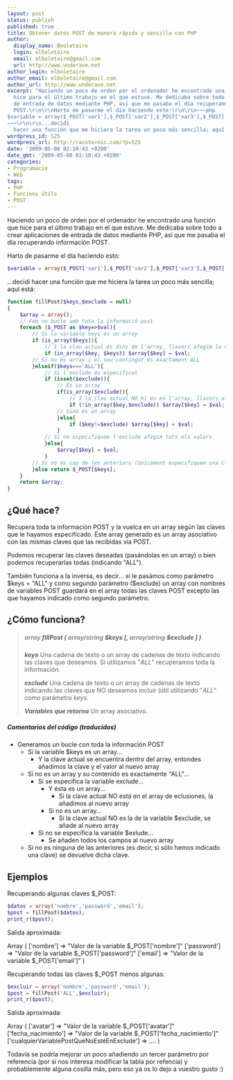 ```yaml
---
layout: post
status: publish
published: true
title: Obtener datos POST de manera rápida y sencilla con PHP
author:
  display_name: Booletaire
  login: elboletaire
  email: elboletaire@gmail.com
  url: http://www.underave.net
author_login: elboletaire
author_email: elboletaire@gmail.com
author_url: http://www.underave.net
excerpt: "Haciendo un poco de orden por el ordenador he encontrado una función que
  hice para el último trabajo en el que estuve. Me dedicaba sobre todo a crear aplicaciones
  de entrada de datos mediante PHP, así que me pasaba el día recuperando información
  POST.\r\n\r\nHarto de pasarme el día haciendo esto:\r\n\r\n~~~php
$variable = array($_POST['var1'],$_POST['var2'],$_POST['var3'],$_POST['varN']);
~~~\r\n\r\n...decidí
  hacer una función que me hiciera la tarea un poco más sencilla; aquí está:\r\n\r\n"
wordpress_id: 525
wordpress_url: http://racotecnic.com/?p=525
date: '2009-05-08 02:10:43 +0200'
date_gmt: '2009-05-08 01:10:43 +0200'
categories:
- Programació
- Web
tags:
- PHP
- Funcions útils
- POST
---
```


Haciendo un poco de orden por el ordenador he encontrado una función que hice para el último trabajo en el que estuve. Me dedicaba sobre todo a crear aplicaciones de entrada de datos mediante PHP, así que me pasaba el día recuperando información POST.

Harto de pasarme el día haciendo esto:

~~~php
$variable = array($_POST['var1'],$_POST['var2'],$_POST['var3'],$_POST['varN']);
~~~

...decidí hacer una función que me hiciera la tarea un poco más sencilla; aquí está:

<a id="more"></a><a id="more-525"></a>
~~~php
function fillPost($keys,$exclude = null)
{
	$array = array();
	// Fem un bucle amb tota la informació post
	foreach ($_POST as $key=>$val){
		// Si la variable keys és un array
		if (is_array($keys)){
			// I la clau actual és dins de l'array, llavors afegim la clau i el valor en el nou array
			if (in_array($key, $keys)) $array[$key] = $val;
		// Si no és array i el seu contingut és exactament ALL
		}elseif($keys==='ALL'){
			// Si l'exclude és especificat
			if (isset($exclude)){
				// És un array
				if(is_array($exclude)){
					// I la clau actual NO hi és en l'array, llavors afegim la clau i el valor en el nou array
					if (!in_array($key,$exclude)) $array[$key] = $val;
				// Sinó és un array
				}else{
					if ($key!=$exclude) $array[$key] = $val;
				}
			// Si no especifiquem l'exclude afegim tots els valors
			}else{
				$array[$key] = $val;
			}
		// Si no és cap de les anteriors (únicament especifiquem una clau) la retornem amb el seu valor
		}else return $_POST[$keys];
	}
	return $array;
}
~~~
<h2>¿Qué hace?</h2>

Recupera toda la información POST y la vuelca en un array según las claves que le hayamos especificado. Este array generado es un array asociativo con las mismas claves que las recibidas vía POST.

Podemos recuperar las claves deseadas (pasándolas en un array) o bien podemos recuperarlas todas (indicando "ALL").

También funciona a la inversa, es decir... si le pasámos como parámetro $keys = "ALL" y como segundo parámetro ($exclude) un array con nombres de variables POST guardará en el array todas las claves POST excepto las que hayamos indicado como segundo parámetro.
<h2>¿Cómo funciona?</h2>
<blockquote>
<h5><em><span style="color: #888888;">array</span> fillPost ( <span style="color: #888888;">array/string</span> $keys [, <span style="color: #888888;">array/string</span> $exclude ] )</em></h5>

<strong><em>keys</em></strong>
Una cadena de texto o un array de cadenas de texto indicando las claves que deseamos. Si utilizamos "<em>ALL</em>" recuperamos toda la información.

<strong><em>exclude</em></strong>
Una cadena de texto o un array de cadenas de texto indicando las claves que NO deseamos incluir (útil utilizando "<em>ALL</em>" como parámetro <em>keys</em>.

<strong><em>Variables que retorna</em></strong>
Un array asociativo.</blockquote>
<h5>Comentarios del código (traducidos)</h5>

<ul>
<li>Generamos un bucle con toda la información POST

<ul>
<li> Si la variable $keys es un array...

<ul>
<li>Y la clave actual se encuentra dentro del array, entondes añadimos la clave y el valor al nuevo array</li>
</ul>
</li>
<li> Si no es un array y su contenido es exactamente "ALL"...

<ul>
<li> Si se especifica la variable exclude...

<ul>
<li> Y ésta es un array...

<ul>
<li>Si la clave actual NO está en el array de eclusiones, la añadimos al nuevo array</li>
</ul>
</li>
<li> Si no es un array...

<ul>
<li>Si la clave actual NO es la de la variable $exclude, se añade al nuevo array</li>
</ul>
</li>
</ul>
</li>
<li> Si no se especifica la variable $exlude...

<ul>
<li> Se añaden todos los campos al nuevo array</li>
</ul>
</li>
</ul>
</li>
<li> Si no es ninguna de las anteriores (es decir, si sólo hemos indicado una clave) se devuelve dicha clave.</li>
</ul>
</li>
</ul>
<h2>Ejemplos</h2>

Recuperando algunas claves $_POST:
~~~php
$datos = array('nombre','password','email');
$post = fillPost($datos);
print_r($post);
~~~
Salida aproximada:

Array
(
    ['nombre'] => "Valor de la variable $_POST['nombre']"
    ['password'] => "Valor de la variable $_POST['password']"
    ['email'] => "Valor de la variable $_POST['email']"
)

Recuperando todas las claves $_POST menos algunas:
~~~php
$excluir = array('nombre','password','email');
$post = fillPost('ALL',$excluir);
print_r($post);
~~~
Salida aproximada:

Array
(
    ['avatar'] => "Valor de la variable $_POST['avatar']"
    ['fecha_nacimiento'] => "Valor de la variable $_POST['fecha_nacimiento']"
    ['cualquierVariablePostQueNoEstéEnExclude'] => ....
)

Todavía se podría mejorar un poco añadiendo un tercer parámetro por referencia (por si nos interesa modificar la tabla por refencia) y probablemente alguna cosilla más, pero eso ya os lo dejo a vuestro gusto :)

